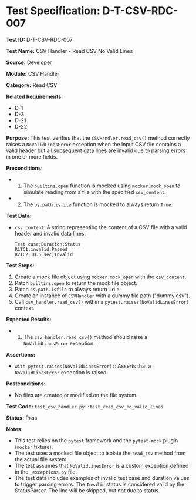 # Test Specification: D-T-CSV-RDC-007

**Test ID:** D-T-CSV-RDC-007

**Test Name:** CSV Handler - Read CSV No Valid Lines

**Source:** Developer

**Module:** CSV Handler

**Category:** Read CSV

**Related Requirements:**

*   D-1
*   D-3
*   D-21
*   D-22

**Purpose:**
This test verifies that the `CSVHandler.read_csv()` method correctly raises a `NoValidLinesError` exception when the input CSV file contains a valid header but all subsequent data lines are invalid due to parsing errors in one or more fields.

**Preconditions:**

*   1) The `builtins.open` function is mocked using `mocker.mock_open` to simulate reading from a file with the specified `csv_content`.
*   2) The `os.path.isfile` function is mocked to always return `True`.

**Test Data:**

*   `csv_content`: A string representing the content of a CSV file with a valid header and invalid data lines:
    ```csv
    Test case;Duration;Status
    R1TC1;invalid;Passed
    R2TC2;10.5 sec;Invalid
    ```

**Test Steps:**

1.  Create a mock file object using `mocker.mock_open` with the `csv_content`.
2.  Patch `builtins.open` to return the mock file object.
3.  Patch `os.path.isfile` to always return `True`.
4.  Create an instance of `CSVHandler` with a dummy file path ("dummy.csv").
5.  Call `csv_handler.read_csv()` within a `pytest.raises(NoValidLinesError)` context.

**Expected Results:**

*   1) The `csv_handler.read_csv()` method should raise a `NoValidLinesError` exception.

**Assertions:**

*   `with pytest.raises(NoValidLinesError):`: Asserts that a `NoValidLinesError` exception is raised.

**Postconditions:**

*   No files are created or modified on the file system.

**Test Code:** `test_csv_handler.py::test_read_csv_no_valid_lines`

**Status:** Pass

**Notes:**

*   This test relies on the `pytest` framework and the `pytest-mock` plugin (`mocker` fixture).
*   The test uses a mocked file object to isolate the `read_csv` method from the actual file system.
*   The test assumes that `NoValidLinesError` is a custom exception defined in the `_exceptions.py` file.
*   The test data includes examples of invalid test case and duration values to trigger parsing errors. The `Invalid` status is considered valid by the StatusParser. The line will be skipped, but not due to status.
